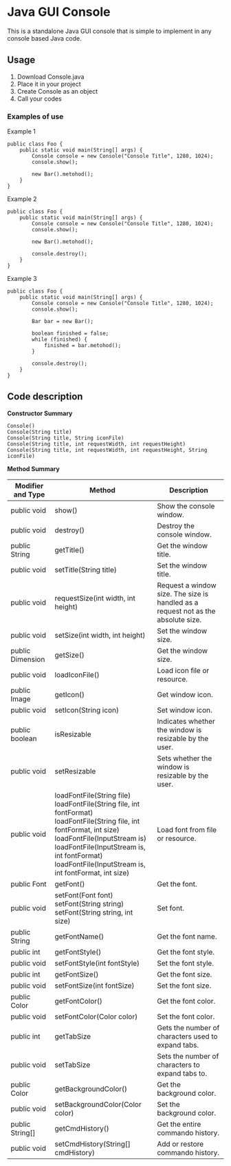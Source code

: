 # Java GUI Console
This is a standalone Java GUI console that is simple to implement in any console based Java code.

## Usage
1. Download Console.java
2. Place it in your project
3. Create Console as an object
4. Call your codes

### Examples of use

Example 1

    public class Foo {
        public static void main(String[] args) {
            Console console = new Console("Console Title", 1280, 1024);
            console.show();

            new Bar().metohod();
        }
    }

Example 2

    public class Foo {
        public static void main(String[] args) {
            Console console = new Console("Console Title", 1280, 1024);
            console.show();

            new Bar().metohod();

            console.destroy();
        }
    }

Example 3

    public class Foo {
        public static void main(String[] args) {
            Console console = new Console("Console Title", 1280, 1024);
            console.show();

            Bar bar = new Bar();

            boolean finished = false;
            while (finished) {
                finished = bar.metohod();
            }

            console.destroy();
        }
    }

## Code description

**Constructor Summary**

    Console()
    Console(String title)
    Console(String title, String iconFile)
    Console(String title, int requestWidth, int requestHeight)
    Console(String title, int requestWidth, int requestHeight, String iconFile)

**Method Summary**

| Modifier and Type | Method | Description |
|-------------------|--------|-------------|
| public void | show() | Show the console window. |
| public void | destroy() | Destroy the console window. |
| public String | getTitle() | Get the window title. |
| public void | setTitle(String title) | Set the window title. |
| public void | requestSize(int width, int height) | Request a window size. The size is handled as a request not as the absolute size. |
| public void | setSize(int width, int height) | Set the window size. |
| public Dimension | getSize() | Get the window size. |
| public void | loadIconFile() | Load icon file or resource. |
| public Image | getIcon() | Get window icon. |
| public void | setIcon(String icon) | Set window icon. |
| public boolean | isResizable | Indicates whether the window is resizable by the user. |
| public void | setResizable | Sets whether the window is resizable by the user. |
| public void | loadFontFile(String file)<br>loadFontFile(String file, int fontFormat)<br>loadFontFile(String file, int fontFormat, int size)<br>loadFontFile(InputStream is)<br>loadFontFile(InputStream is, int fontFormat)<br>loadFontFile(InputStream is, int fontFormat, int size) | Load font from file or resource. |
| public Font | getFont() | Get the font. |
| public void | setFont(Font font)<br>setFont(String string)<br>setFont(String string, int size) | Set font. |
| public String | getFontName() | Get the font name. |
| public int | getFontStyle() | Get the font style. |
| public void | setFontStyle(int fontStyle) | Set the font style. |
| public int | getFontSize() | Get the font size. |
| public void | setFontSize(int fontSize) | Set the font size. |
| public Color | getFontColor() | Get the font color. |
| public void | setFontColor(Color color) | Set the font color. |
| public int | getTabSize | Gets the number of characters used to expand tabs. |
| public void | setTabSize | Sets the number of characters to expand tabs to. |
| public Color | getBackgroundColor() | Get the background color. |
| public void | setBackgroundColor(Color color) | Set the background color. |
| public String[] | getCmdHistory() | Get the entire commando history. |
| public void | setCmdHistory(String[] cmdHistory) | Add or restore commando history. |
